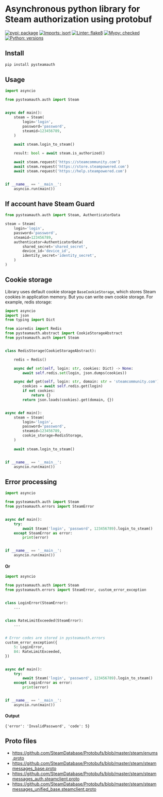 # Asynchronous python library for Steam authorization using protobuf

[![pypi: package](https://img.shields.io/badge/pypi-0.0.3-blue)](https://pypi.org/project/pysteamauth/)
[![Imports: isort](https://img.shields.io/badge/imports-isort-success)](https://pycqa.github.io/isort/)
[![Linter: flake8](https://img.shields.io/badge/linter-flake8-success)](https://github.com/PyCQA/flake8)
[![Mypy: checked](https://img.shields.io/badge/mypy-checked-success)](https://github.com/python/mypy)
[![Python: versions](
https://img.shields.io/badge/python-3.7%20%7C%203.8%20%7C%203.9%20%7C%203.10-blue)]()


## Install

```bash
pip install pysteamauth
```


## Usage

```python
import asyncio

from pysteamauth.auth import Steam


async def main():
    steam = Steam(
        login='login', 
        password='password',
        steamid=123456789,
    )
    
    await steam.login_to_steam()

    result: bool = await steam.is_authorized()

    await steam.request('https://steamcommunity.com')
    await steam.request('https://store.steampowered.com')
    await steam.request('https://help.steampowered.com')


if __name__ == '__main__':
    asyncio.run(main())
```

## If account have Steam Guard

```python
from pysteamauth.auth import Steam, AuthenticatorData

steam = Steam(
    login='login',
    password='password',
    steamid=123456789,
    authenticator=AuthenticatorData(
        shared_secret='shared_secret',
        device_id='device_id',
        identity_secret='identity_secret',
    )
)
```

## Cookie storage

Library uses default cookie storage `BaseCookieStorage`, which stores Steam cookies in application memory.
But you can write own cookie storage. For example, redis storage:

```python
import asyncio
import json
from typing import Dict

from aioredis import Redis
from pysteamauth.abstract import CookieStorageAbstract
from pysteamauth.auth import Steam


class RedisStorage(CookieStorageAbstract):

    redis = Redis()

    async def set(self, login: str, cookies: Dict) -> None:
        await self.redis.set(login, json.dumps(cookies))

    async def get(self, login: str, domain: str = 'steamcommunity.com') -> Dict:
        cookies = await self.redis.get(login)
        if not cookies:
            return {}
        return json.loads(cookies).get(domain, {})


async def main():
    steam = Steam(
        login='login',
        password='password',
        steamid=123456789,
        cookie_storage=RedisStorage,
    )
    
    await steam.login_to_steam()


if __name__ == '__main__':
    asyncio.run(main())

```

## Error processing

```python
import asyncio

from pysteamauth.auth import Steam
from pysteamauth.errors import SteamError


async def main():
    try:
        await Steam('login', 'password', 123456789).login_to_steam()
    except SteamError as error:
        print(error)


if __name__ == '__main__':
    asyncio.run(main())
```

#### Or

```python
import asyncio

from pysteamauth.auth import Steam
from pysteamauth.errors import SteamError, custom_error_exception


class LoginError(SteamError):
    ...


class RateLimitExceeded(SteamError):
    ...


# Error codes are stored in pysteamauth.errors
custom_error_exception({
    5: LoginError,
    84: RateLimitExceeded,
})


async def main():
    try:
        await Steam('login', 'password', 123456789).login_to_steam()
    except LoginError as error:
        print(error)


if __name__ == '__main__':
    asyncio.run(main())
```

#### Output
`{'error': 'InvalidPassword', 'code': 5}`

## Proto files

- https://github.com/SteamDatabase/Protobufs/blob/master/steam/enums.proto
- https://github.com/SteamDatabase/Protobufs/blob/master/steam/steammessages_base.proto
- https://github.com/SteamDatabase/Protobufs/blob/master/steam/steammessages_auth.steamclient.proto
- https://github.com/SteamDatabase/Protobufs/blob/master/steam/steammessages_unified_base.steamclient.proto
